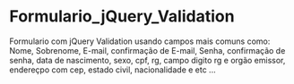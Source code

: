 # Formulario_jQuery_Validation
Formulario com jQuery Validation usando campos mais comuns como: Nome, Sobrenome, E-mail, confirmação de E-mail, Senha, confirmação de senha, data de nascimento, sexo, cpf, rg, campo digito rg e orgão emissor, endereçpo com cep, estado civil, nacionalidade e etc ...
